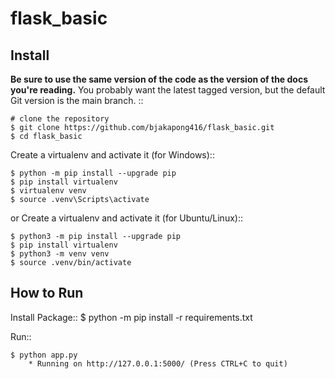 # flask_basic


Install
-------

**Be sure to use the same version of the code as the version of the docs
you're reading.** You probably want the latest tagged version, but the
default Git version is the main branch. ::

    # clone the repository
    $ git clone https://github.com/bjakapong416/flask_basic.git
    $ cd flask_basic
    
    
Create a virtualenv and activate it (for Windows)::

    $ python -m pip install --upgrade pip
    $ pip install virtualenv
    $ virtualenv venv
    $ source .venv\Scripts\activate

or 
Create a virtualenv and activate it (for Ubuntu/Linux)::

    $ python3 -m pip install --upgrade pip
    $ pip install virtualenv 
    $ python3 -m venv venv
    $ source .venv/bin/activate

How to Run
----------

Install Package::
    $ python -m pip install -r requirements.txt

Run::

    $ python app.py
        * Running on http://127.0.0.1:5000/ (Press CTRL+C to quit)

